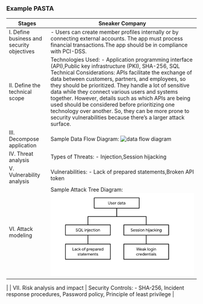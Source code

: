 ### Example PASTA


| Stages | Sneaker Company |
|--------|-----------------|
| I. Define business and security objectives |  - Users can create member profiles internally or by connecting external accounts. The app must process financial transactions.The app should be in compliance with PCI-DSS. |
| II. Define the technical scope | Technologies Used: - Application programming interface (API),Public key infrastructure (PKI), SHA-256, SQL Technical Considerations:  APIs facilitate the exchange of data between customers, partners, and employees, so they should be prioritized. They handle a lot of sensitive data while they connect various users and systems together. However, details such as which APIs are being used should be considered before prioritizing one technology over another. So, they can be more prone to security vulnerabilities because there’s a larger attack surface. |
| III. Decompose application | Sample Data Flow Diagram: ![data flow diagram](decomposeapplicaiton.png) | 
| IV. Threat analysis | Types of Threats: - Injection,Session hijacking |
| V. Vulnerability analysis | Vulnerabilities: - Lack of prepared statements,Broken API token |
| VI. Attack modeling |  Sample Attack Tree Diagram:![Alt Text](attack_tree.png)
 |
| VII. Risk analysis and impact | Security Controls: - SHA-256, Incident response procedures, Password policy, Principle of least privilege |
